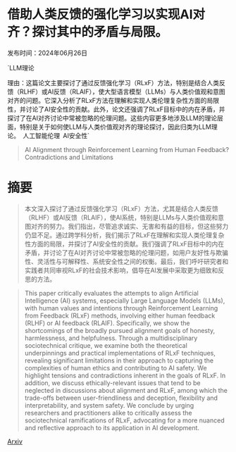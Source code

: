 # 借助人类反馈的强化学习以实现AI对齐？探讨其中的矛盾与局限。

发布时间：2024年06月26日

`LLM理论

理由：这篇论文主要探讨了通过反馈强化学习（RLxF）方法，特别是结合人类反馈（RLHF）或AI反馈（RLAIF），使大型语言模型（LLMs）与人类价值观和意图对齐的问题。它深入分析了RLxF方法在理解和实现人类伦理复杂性方面的局限性，并讨论了AI安全性的贡献。此外，论文还强调了RLxF目标中的内在矛盾，并探讨了在AI对齐讨论中常被忽略的伦理问题。这些内容更多地涉及LLM的理论层面，特别是关于如何使LLM与人类价值观对齐的理论探讨，因此归类为LLM理论。` `人工智能伦理` `AI安全性`

> AI Alignment through Reinforcement Learning from Human Feedback? Contradictions and Limitations

# 摘要

> 本文深入探讨了通过反馈强化学习（RLxF）方法，尤其是结合人类反馈（RLHF）或AI反馈（RLAIF），使AI系统，特别是LLMs与人类价值观和意图对齐的努力。我们指出，尽管追求诚实、无害和有益的目标，但这些努力仍显不足。通过跨学科分析，我们揭示了RLxF在理解和实现人类伦理复杂性方面的局限，并探讨了AI安全性的贡献。我们强调了RLxF目标中的内在矛盾，并讨论了在AI对齐讨论中常被忽略的伦理问题，如用户友好性与欺骗性、灵活性与可解释性、系统安全性之间的权衡。最后，我们呼吁研究者和实践者共同审视RLxF的社会技术影响，倡导在AI发展中采取更为细致和反思的方法。

> This paper critically evaluates the attempts to align Artificial Intelligence (AI) systems, especially Large Language Models (LLMs), with human values and intentions through Reinforcement Learning from Feedback (RLxF) methods, involving either human feedback (RLHF) or AI feedback (RLAIF). Specifically, we show the shortcomings of the broadly pursued alignment goals of honesty, harmlessness, and helpfulness. Through a multidisciplinary sociotechnical critique, we examine both the theoretical underpinnings and practical implementations of RLxF techniques, revealing significant limitations in their approach to capturing the complexities of human ethics and contributing to AI safety. We highlight tensions and contradictions inherent in the goals of RLxF. In addition, we discuss ethically-relevant issues that tend to be neglected in discussions about alignment and RLxF, among which the trade-offs between user-friendliness and deception, flexibility and interpretability, and system safety. We conclude by urging researchers and practitioners alike to critically assess the sociotechnical ramifications of RLxF, advocating for a more nuanced and reflective approach to its application in AI development.

[Arxiv](https://arxiv.org/abs/2406.18346)